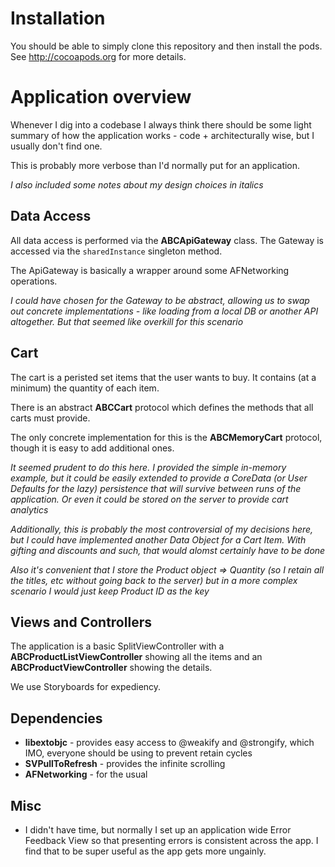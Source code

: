 # Installation
You should be able to simply clone this repository and then install the pods.  See <http://cocoapods.org> for more details.

# Application overview
Whenever I dig into a codebase I always think there should be some light summary of how the application works - code + architecturally wise, but I usually don't find one.  

This is probably more verbose than I'd normally put for an application. 

*I also included some notes about my design choices in italics*

## Data Access

All data access is performed via the **ABCApiGateway** class.  The Gateway is accessed via the `sharedInstance` singleton method.

The ApiGateway is basically a wrapper around some AFNetworking operations.

*I could have chosen for the Gateway to be abstract, allowing us to swap out concrete implementations - like loading from a local DB or another API altogether.  But that seemed like overkill for this scenario*

## Cart

The cart is a peristed set items that the user wants to buy.  It contains (at a minimum) the quantity of each item.

There is an abstract **ABCCart** protocol which defines the methods that all carts must provide.

The only concrete implementation for this is the **ABCMemoryCart** protocol, though it is easy to add additional ones.

*It seemed prudent to do this here.  I provided the simple in-memory example, but it could be easily extended to provide a CoreData (or User Defaults for the lazy) persistence that will survive between runs of the application.  Or even it could be stored on the server to provide cart analytics*

*Additionally, this is probably the most controversial of my decisions here, but I could have implemented another Data Object for a Cart Item.  With gifting and discounts and such, that would alomst certainly have to be done*

*Also it's convenient that I store the Product object => Quantity (so I retain all the titles, etc without going back to the server) but in a more complex scenario I would just keep Product ID as the key*

## Views and Controllers

The application is a basic SplitViewController with a **ABCProductListViewController** showing all the items and an **ABCProductViewController** showing the details.

We use Storyboards for expediency.

## Dependencies

* __libextobjc__ - provides easy access to @weakify and @strongify, which IMO, everyone should be using to prevent retain cycles
* __SVPullToRefresh__ - provides the infinite scrolling
* __AFNetworking__ - for the usual

## Misc

* I didn't have time, but normally I set up an application wide Error Feedback View so that presenting errors is consistent across the app.  I find that to be super useful as the app gets more ungainly.